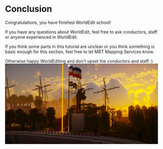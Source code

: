 # Conclusion

Congratulations, you have finished WorldEdit school!

If you have any questions about WorldEdit, feel free to ask conductors, staff or anyone experienced in WorldEdit.

If you think some parts in this tutorial are unclear or you think something is basic enough for this section, feel free to let MRT Mapping Services know.

Otherwise happy WorldEditing and don't upset the conductors and staff :)
![](../images/beginner-finale.png)